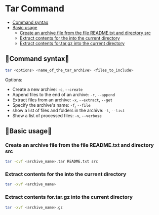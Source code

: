 # Tar Command

- [Command syntax](#Command%20syntax)
- [Basic usage](#Basic%20usage)
	- [Create an archive file from the file README.txt and directory src](#Create%20an%20archive%20file%20from%20the%20file%20README.txt%20and%20directory%20src)
	- [Extract contents for the into the current directory](#Extract%20contents%20for%20the%20into%20the%20current%20directory)
	- [Extract contents for.tar.gz into the current directory](#Extract%20contents%20for.tar.gz%20into%20the%20current%20directory)


## 📖Command syntax📖

```bash
tar <options> <name_of_the_tar_archive> <files_to_include>
```

Options:

- Create a new archive: ``-c``, ``--create``
- Append files to the end of an archive:  ``-r``, ``--append``
- Extract files from an archive: ``-x``, ``--extract``, ``--get``
- Specify the archive's name: ``-f``, ``--file``
- show a list of files and folders in the archive: ``-t``, ``--list``
- Show a list of processed files: ``-v``, ``--verbose``

## 🔧Basic usage🔧

### Create an archive file from the file README.txt and directory src

```bash
tar -cvf <archive_name>.tar README.txt src
```

### Extract contents for the into the current directory

```bash
tar -xvf <archive_name>
```

### Extract contents for.tar.gz into the current directory

```bash
tar -xvf <archive_name>.gz
```
